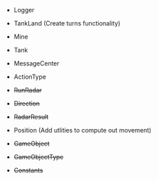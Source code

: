 - Logger
- TankLand (Create turns functionality)
- Mine
- Tank
- MessageCenter
- ActionType

- ~~RunRadar~~
- ~~Direction~~
- ~~RadarResult~~
- Position (Add utlities to compute out movement)
- ~~GameObject~~
- ~~GameObjectType~~
- ~~Constants~~